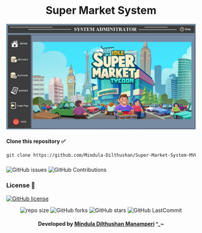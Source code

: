 <div align="center">

# Super Market System
</div>

<img src="https://github.com/Mindula-Dilthushan/Super-Market-System-MVC/blob/master/img/SharedScreenshot.jpg"> 

#### Clone this repository ✅
```md
git clone https://github.com/Mindula-Dilthushan/Super-Market-System-MVC.git
```
###

![GitHub issues](https://img.shields.io/github/issues/Mindula-Dilthushan/Super-Market-System-MVC?&labelColor=black&color=eb3b5a&label=Issues&logo=issues&logoColor=black&style=for-the-badge)
![GitHub Contributions](https://img.shields.io/github/contributors/Mindula-Dilthushan/Super-Market-System-MVC?&labelColor=black&color=8854d0&style=for-the-badge)

### License 📝
[![GitHub license](https://img.shields.io/github/license/Mindula-Dilthushan/Super-Market-System-MVC?&labelColor=black&color=3867d6&style=for-the-badge)](https://github.com/Mindula-Dilthushan/Super-Market-System-MVC/blob/license/LICENSE)

<div align="center">

![repo size](https://img.shields.io/github/repo-size/Mindula-Dilthushan/Super-Market-System-MVC?label=Repo%20Size&style=for-the-badge&labelColor=black&color=20bf6b)
![GitHub forks](https://img.shields.io/github/forks/Mindula-Dilthushan/Super-Market-System-MVC?&labelColor=black&color=0fb9b1&style=for-the-badge)
![GitHub stars](https://img.shields.io/github/stars/Mindula-Dilthushan/Super-Market-System-MVC?&labelColor=black&color=f7b731&style=for-the-badge)
![GitHub LastCommit](https://img.shields.io/github/last-commit/Mindula-Dilthushan/Super-Market-System-MVC?logo=github&labelColor=black&color=d1d8e0&style=for-the-badge)

</div>

<div align="center"> 

#### Developed by [Mindula Dilthushan Manamperi](http://minduladilthushan.netlify.app/) ^_~
</div>








